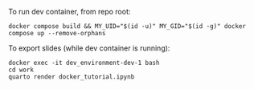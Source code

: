 To run dev container, from repo root:  
```
docker compose build && MY_UID="$(id -u)" MY_GID="$(id -g)" docker compose up --remove-orphans
```

To export slides (while dev container is running):   
```
docker exec -it dev_environment-dev-1 bash
cd work
quarto render docker_tutorial.ipynb
```

